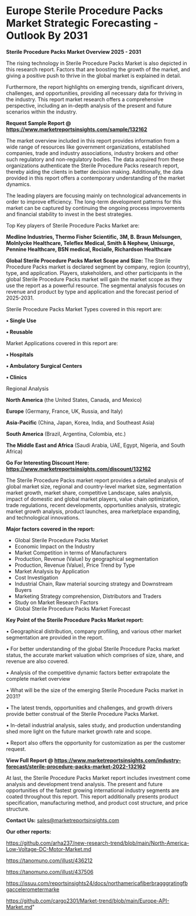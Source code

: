  # Europe Sterile Procedure Packs Market Strategic Forecasting - Outlook By 2031

<Strong> Sterile Procedure Packs Market Overview 2025 - 2031</strong>

The rising technology in Sterile Procedure Packs Market is also depicted in this research report. Factors that are boosting the growth of the market, and giving a positive push to thrive in the global market is explained in detail.

Furthermore, the report highlights on emerging trends, significant drivers, challenges, and opportunities, providing all necessary data for thriving in the industry. This report market research offers a comprehensive perspective, including an in-depth analysis of the present and future scenarios within the industry.

<strong>Request Sample Report @ <a href=https://www.marketreportsinsights.com/sample/132162>https://www.marketreportsinsights.com/sample/132162</a></strong>

The market overview included in this report provides information from a wide range of resources like government organizations, established companies, trade and industry associations, industry brokers and other such regulatory and non-regulatory bodies. The data acquired from these organizations authenticate the Sterile Procedure Packs research report, thereby aiding the clients in better decision making. Additionally, the data provided in this report offers a contemporary understanding of the market dynamics.

The leading players are focusing mainly on technological advancements in order to improve efficiency. The long-term development patterns for this market can be captured by continuing the ongoing process improvements and financial stability to invest in the best strategies.

Top Key players of Sterile Procedure Packs Market are:

<strong>Medline Industries, Thermo Fisher Scientific, 3M, B. Braun Melsungen, Molnlycke Healthcare, Teleflex Medical, Smith & Nephew, Unisurge, Pennine Healthcare, BSN medical, Rocialle, Richardson Healthcare</strong>

<strong><b>Global Sterile Procedure Packs Market Scope and Size:</b></strong>
The Sterile Procedure Packs market is declared segment by company, region (country), type, and application. Players, stakeholders, and other participants in the global Sterile Procedure Packs market will gain the market scope as they use the report as a powerful resource. The segmental analysis focuses on revenue and product by type and application and the forecast period of 2025-2031.

Sterile Procedure Packs Market Types covered in this report are:

<strong>• Single Use

• Reusable</strong>

Market Applications covered in this report are:

<strong>• Hospitals

• Ambulatory Surgical Centers

• Clinics</strong> 

Regional Analysis

<strong>North America</strong> (the United States, Canada, and Mexico)

<strong>Europe</strong> (Germany, France, UK, Russia, and Italy)

<strong>Asia-Pacific</strong> (China, Japan, Korea, India, and Southeast Asia)

<strong>South America</strong> (Brazil, Argentina, Colombia, etc.)

<strong>The Middle East and Africa</strong> (Saudi Arabia, UAE, Egypt, Nigeria, and South Africa)

<strong>Go For Interesting Discount Here: <a href=https://www.marketreportsinsights.com/discount/132162>https://www.marketreportsinsights.com/discount/132162</a></strong>

The Sterile Procedure Packs market report provides a detailed analysis of global market size, regional and country-level market size, segmentation market growth, market share, competitive Landscape, sales analysis, impact of domestic and global market players, value chain optimization, trade regulations, recent developments, opportunities analysis, strategic market growth analysis, product launches, area marketplace expanding, and technological innovations.

<strong><b>Major factors covered in the report:</b></strong>
<ul>
  <li>Global Sterile Procedure Packs Market </li>
  <li>Economic Impact on the Industry</li>
  <li>Market Competition in terms of Manufacturers</li>
  <li>Production, Revenue (Value) by geographical segmentation</li>
  <li>Production, Revenue (Value), Price Trend by Type</li>
  <li>Market Analysis by Application</li>
  <li>Cost Investigation</li>
  <li>Industrial Chain, Raw material sourcing strategy and Downstream Buyers</li>
  <li>Marketing Strategy comprehension, Distributors and Traders</li>
  <li>Study on Market Research Factors</li>
  <li>Global Sterile Procedure Packs Market Forecast</li>
</ul>

<strong><b>Key Point of the Sterile Procedure Packs Market report:</b></strong>

• Geographical distribution, company profiling, and various other market segmentation are provided in the report.

• For better understanding of the global Sterile Procedure Packs market status, the accurate market valuation which comprises of size, share, and revenue are also covered.

• Analysis of the competitive dynamic factors better extrapolate the complete market overview

• What will be the size of the emerging Sterile Procedure Packs market in 2031?

• The latest trends, opportunities and challenges, and growth drivers provide better construal of the Sterile Procedure Packs Market.

• In-detail industrial analysis, sales study, and production understanding shed more light on the future market growth rate and scope.

• Report also offers the opportunity for customization as per the customer request.

<strong><b>View Full Report @ <a href=https://www.marketreportsinsights.com/industry-forecast/sterile-procedure-packs-market-2022-132162>https://www.marketreportsinsights.com/industry-forecast/sterile-procedure-packs-market-2022-132162</a></b></strong>


At last, the Sterile Procedure Packs Market report includes investment come analysis and development trend analysis. The present and future opportunities of the fastest growing international industry segments are coated throughout this report. This report additionally presents product specification, manufacturing method, and product cost structure, and price structure.

<strong>Contact Us:</strong>
sales@marketreportsinsights.com

<strong>Our other reports:</strong>

<a href=https://github.com/arha237/new-research-trend/blob/main/North-America-Low-Voltage-DC-Motor-Market.md>https://github.com/arha237/new-research-trend/blob/main/North-America-Low-Voltage-DC-Motor-Market.md</a>

<a href=https://tanomuno.com/illust/436212>https://tanomuno.com/illust/436212</a>

<a href=https://tanomuno.com/illust/437506>https://tanomuno.com/illust/437506</a>

<a href=https://issuu.com/reportsinsights24/docs/northamericafiberbragggratingfbgaccelerometermarke>https://issuu.com/reportsinsights24/docs/northamericafiberbragggratingfbgaccelerometermarke</a>

<a href=https://github.com/cargo2301/Market-trend/blob/main/Europe-API-Market.md>https://github.com/cargo2301/Market-trend/blob/main/Europe-API-Market.md</a>"

